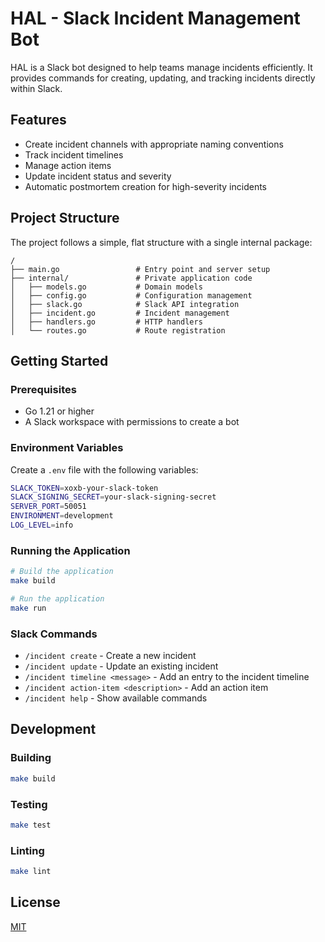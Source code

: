 # HAL - Slack Incident Management Bot

HAL is a Slack bot designed to help teams manage incidents efficiently. It provides commands for creating, updating, and tracking incidents directly within Slack.

## Features

- Create incident channels with appropriate naming conventions
- Track incident timelines
- Manage action items
- Update incident status and severity
- Automatic postmortem creation for high-severity incidents

## Project Structure

The project follows a simple, flat structure with a single internal package:

```tree
/
├── main.go                 # Entry point and server setup
├── internal/               # Private application code
│   ├── models.go           # Domain models
│   ├── config.go           # Configuration management
│   ├── slack.go            # Slack API integration
│   ├── incident.go         # Incident management
│   ├── handlers.go         # HTTP handlers
│   └── routes.go           # Route registration
```

## Getting Started

### Prerequisites

- Go 1.21 or higher
- A Slack workspace with permissions to create a bot

### Environment Variables

Create a `.env` file with the following variables:

```bash
SLACK_TOKEN=xoxb-your-slack-token
SLACK_SIGNING_SECRET=your-slack-signing-secret
SERVER_PORT=50051
ENVIRONMENT=development
LOG_LEVEL=info
```

### Running the Application

```bash
# Build the application
make build

# Run the application
make run
```

### Slack Commands

- `/incident create` - Create a new incident
- `/incident update` - Update an existing incident
- `/incident timeline <message>` - Add an entry to the incident timeline
- `/incident action-item <description>` - Add an action item
- `/incident help` - Show available commands

## Development

### Building

```bash
make build
```

### Testing

```bash
make test
```

### Linting

```bash
make lint
```

## License

[MIT](LICENSE)
